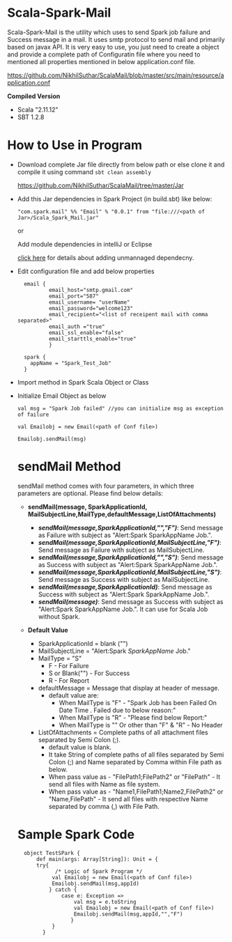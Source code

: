 # Scala-Spark-Mail
Scala-Spark-Mail is the utility which uses to send Spark job failure and Success message in a mail. It uses smtp protocol to send mail and primarily based on javax API. 
It is very easy to use, you just need to create a object and provide a complete path of Configuratin file where you need to mentioned all properties mentioned in below application.conf file.

https://github.com/NikhilSuthar/ScalaMail/blob/master/src/main/resource/application.conf

**Compiled Version**
* Scala "2.11.12"
* SBT 1.2.8

# How to Use in Program
* Download complete Jar file directly from below path or else clone it and compile it using command `sbt clean assembly`
 
    https://github.com/NikhilSuthar/ScalaMail/tree/master/Jar
  
* Add this Jar dependencies in Spark Project (in build.sbt) like below:
  
  `"com.spark.mail" %% "Email" % "0.0.1" from "file:///<path of Jar>/Scala_Spark_Mail.jar"`
   
   or 
   
   Add module dependencies in intelliJ or Eclipse
   
   
    [click here](https://www.scala-sbt.org/1.x/docs/Library-Dependencies.html) for details about adding unmannaged dependecny.
 
* Edit configuration file and add below properties 
  	
		email {
                email_host="smtp.gmail.com"
                email_port="587"
                email_username= "userName"
                email_password="welcome123"
                email_recipient="<list of receipent mail with comma separated>"
                email_auth ="true"
                email_ssl_enable="false"
                email_starttls_enable="true"
                }
        		
        spark {
          appName = "Spark_Test_Job"
        }


* Import method in Spark Scala Object or Class
* Initialize Email Object as below
   
   `val msg = "Spark Job failed" //you can initialize msg as exception of failure`
   
   `val Emailobj = new Email(<path of Conf file>)`
   
   `Emailobj.sendMail(msg)`
   
   # sendMail Method
   sendMail method comes with four parameters, in which three parameters are optional. Please find below details:
    
    * **sendMail(message, SparkApplicationId, MailSubjectLine,MailType,defaultMessage,ListOfAttachments)**
		* ***sendMail(message,SparkApplicationId,"","F")***: Send message as Failure with subject as "Alert:Spark SparkAppName Job.".
		* ***sendMail(message,SparkApplicationId,MailSubjectLine,"F")***: Send message as Failure with subject as MailSubjectLine.
		* ***sendMail(message,SparkApplicationId,"","S")***: Send message as Success with subject as "Alert:Spark SparkAppName Job.".
		* ***sendMail(message,SparkApplicationId,MailSubjectLine,"S")***: Send message as Success with subject as MailSubjectLine.
		* ***sendMail(message,SparkApplicationId)***: Send message as Success with subject as "Alert:Spark SparkAppName Job.". 
		* ***sendMail(message)***: Send message as Success with subject as "Alert:Spark SparkAppName Job.". It can use for Scala Job without Spark. 
		
    * **Default Value**
		* SparkApplicationId = blank ("")
		* MailSubjectLine = "Alert:Spark *SparkAppName* Job."
		* MailType = "S"  
			* F - For Failure 
			* S or Blank("") - For Success
			* R - For Report
		* defaultMessage = Message that display at header of message. 
		     * default value are:
		        * When MailType is "F" - "Spark Job <SparkJobName> has been Failed On Date Time <DateTime>.
		                                   Failed due to below reason:"
		        * When MailType is "R" - "Please find below Report:"
		        * When MailType is "" Or other than "F" & "R" - No Header
		*  ListOfAttachments = Complete paths of all attachment files separated by Semi Colon (;).
		      * default value is blank.
		      * It take String of complete paths of all files separated by Semi Colon (;) and Name separated by Comma within File path as below. 
		      * When pass value as  - "FilePath1;FilePath2"	or "FilePath"
		                            -  It send all files with Name as file system.
              * When pass value as  - "Name1,FilePath1;Name2,FilePath2"	or "Name,FilePath"
		                            -  It send all files with respective Name separated by comma (,) with File Path.
   
  # Sample Spark Code
    	
		object TestSPark {
		    def main(args: Array[String]): Unit = {
			try{
			      /* Logic of Spark Program */
			     val Emailobj = new Email(<path of Conf file>)
			     Emailobj.sendMail(msg,appId)
			    } catch {
				    case e: Exception => 
					    val msg = e.toString
					    val Emailobj = new Email(<path of Conf file>)
					    Emailobj.sendMail(msg,appId,"","F")
				       }
			     }
		      }
 
